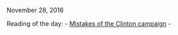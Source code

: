 November 28, 2016

Reading of the day:
	- [Mistakes of the Clinton campaign](http://inthesetimes.com/article/19674/hillary-clinton-democratic-party-neoliberal-trump)
	- 

